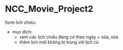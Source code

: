 # NCC_Movie_Project2

form lich chieu:
- mục đích: 
  + xem các lịch chiếu đang có theo ngày + sửa, xóa
  + thêm lịch mới không bị trùng với lịch cũ
            
